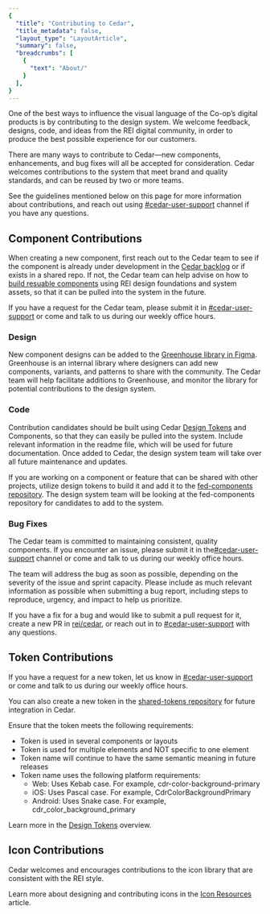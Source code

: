 ```yaml
---
{
  "title": "Contributing to Cedar",
  "title_metadata": false,
  "layout_type": "LayoutArticle",
  "summary": false,
  "breadcrumbs": [
    {
      "text": "About/"
    }
  ],
}
---
```


<cdr-doc-table-of-contents-shell parentSelector='h2' childSelector='h3'>

One of the best ways to influence the visual language of the Co-op’s digital products is by contributing to the design system. We welcome feedback, designs, code, and ideas from the REI digital community, in order to produce the best possible experience for our customers.

There are many ways to contribute to Cedar—new components, enhancements, and bug fixes will all be accepted for consideration. Cedar welcomes contributions to the system that meet brand and quality standards, and can be reused by two or more teams.

See the guidelines mentioned below on this page for more information about contributions, and reach out using [#cedar-user-support](https://rei.slack.com/messages/CA58YCGN4) channel if you have any questions.  

## Component Contributions
When creating a new component, first reach out to the Cedar team to see if the component is already under development in the [Cedar backlog](https://issues.rei.com/secure/RapidBoard.jspa?rapidView=1996) or if exists in a shared repo. If not, the Cedar team can help advise on how to [build resuable components](../../getting-started/building-components-with-cedar/) using REI design foundations and system assets, so that it can be pulled into the system in the future.

If you have a request for the Cedar team, please submit it in [#cedar-user-support](https://rei.slack.com/messages/CA58YCGN4) or come and talk to us during our weekly office hours.

### Design
New component designs can be added to the [Greenhouse library in Figma](https://www.figma.com/file/5R0ElfCIEJbRJx2tKzlA7s/Greenhouse?node-id=1673%3A4). Greenhouse is an internal library where designers can add new components, variants, and patterns to share with the community. The Cedar team will help facilitate additions to Greenhouse, and monitor the library for potential contributions to the design system.
 
  
### Code
Contribution candidates should be built using Cedar [Design Tokens](../../tokens/overview/) and Components, so that they can easily be pulled into the system.
Include relevant information in the readme file, which will be used for future documentation. Once added to Cedar, the design system team will take over all future maintenance and updates.

If you are working on a component or feature that can be shared with other projects, utilize design tokens to build it and add it to the [fed-components repository](https://git.rei.com/projects/FEDCOMP). The design system team will be looking at the fed-components repository for candidates to add to the system.


### Bug Fixes
The Cedar team is committed to maintaining consistent, quality components. If you encounter an issue, please submit it in the[#cedar-user-support](https://rei.slack.com/messages/CA58YCGN4) channel or come and talk to us during our weekly office hours.

The team will address the bug as soon as possible, depending on the severity of the issue and sprint capacity. Please include as much relevant information as possible when submitting a bug report, including steps to reproduce, urgency, and impact to help us prioritize.

If you have a fix for a bug and would like to submit a pull request for it, create a new PR in [rei/cedar](https://github.com/rei/rei-cedar/issues), or reach out in to [#cedar-user-support](https://rei.slack.com/messages/CA58YCGN4) with any questions.


## Token Contributions
If you have a request for a new token, let us know in [#cedar-user-support](https://rei.slack.com/messages/CA58YCGN4) or come and talk to us during our weekly office hours.

You can also create a new token in the [shared-tokens repository](https://git.rei.com/projects/FEDPACK/repos/shared-tokens/browse) for future integration in Cedar.

Ensure that the token meets the following requirements:
- Token is used in several components or layouts
- Token is used for multiple elements and NOT specific to one element
- Token name will continue to have the same semantic meaning in future releases
- Token name uses the following platform requirements:
  - Web: Uses Kebab case. For example, cdr-color-background-primary
  - iOS: Uses Pascal case. For example, CdrColorBackgroundPrimary
  - Android: Uses Snake case. For example, cdr_color_background_primary

Learn more in the [Design Tokens](../../tokens/overview/) overview.

## Icon Contributions
Cedar welcomes and encourages contributions to the icon library that are consistent with the REI style.

Learn more about designing and contributing icons in the [Icon Resources](../../icons/resources) article.

</cdr-doc-table-of-contents-shell>
